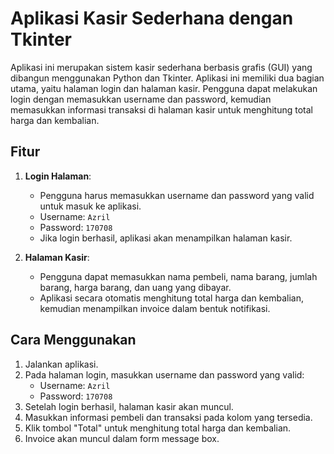 # Aplikasi Kasir Sederhana dengan Tkinter

Aplikasi ini merupakan sistem kasir sederhana berbasis grafis (GUI) yang dibangun menggunakan Python dan Tkinter. Aplikasi ini memiliki dua bagian utama, yaitu halaman login dan halaman kasir. Pengguna dapat melakukan login dengan memasukkan username dan password, kemudian memasukkan informasi transaksi di halaman kasir untuk menghitung total harga dan kembalian.

## Fitur

1. **Login Halaman**:
   - Pengguna harus memasukkan username dan password yang valid untuk masuk ke aplikasi.
   - Username: `Azril`
   - Password: `170708`
   - Jika login berhasil, aplikasi akan menampilkan halaman kasir.

2. **Halaman Kasir**:
   - Pengguna dapat memasukkan nama pembeli, nama barang, jumlah barang, harga barang, dan uang yang dibayar.
   - Aplikasi secara otomatis menghitung total harga dan kembalian, kemudian menampilkan invoice dalam bentuk notifikasi.

## Cara Menggunakan

1. Jalankan aplikasi.
2. Pada halaman login, masukkan username dan password yang valid:
   - Username: `Azril`
   - Password: `170708`
3. Setelah login berhasil, halaman kasir akan muncul.
4. Masukkan informasi pembeli dan transaksi pada kolom yang tersedia.
5. Klik tombol "Total" untuk menghitung total harga dan kembalian.
6. Invoice akan muncul dalam form message box.
